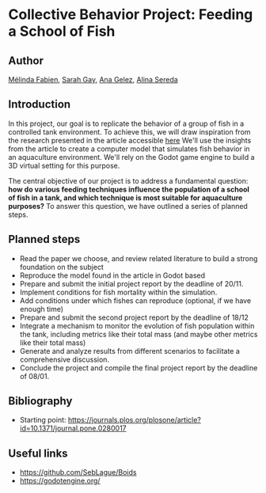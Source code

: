 # Collective Behavior Project: Feeding a School of Fish

## Author
[Mélinda Fabien](https://github.com/Melshea01),
[Sarah Gay](https://github.com/starotis),
[Ana Gelez](https://github.com/elegaanz),
[Alina Sereda](https://github.com/AAAlina)

## Introduction 

In this project, our goal is to replicate the behavior of a group of fish in a controlled tank environment. To achieve this, we will draw inspiration from the research presented in the article accessible [here](https://journals.plos.org/plosone/article?id=10.1371/journal.pone.0280017) We'll use the insights from the article to create a computer model that simulates fish behavior in an aquaculture environment. We'll rely on the Godot game engine to build a 3D virtual setting for this purpose.

The central objective of our project is to address a fundamental question:  **how do various feeding techniques influence the population of a school of fish in a tank, and which technique is most suitable for aquaculture purposes?** To answer this question, we have outlined a series of planned steps.

## Planned steps

- Read the paper we choose, and review related literature to build a strong foundation on the subject
- Reproduce the model found in the article in Godot based 
- Prepare and submit the initial project report by the deadline of 20/11.
- Implement conditions for fish mortality within the simulation.
- Add conditions under which fishes can reproduce (optional, if we have enough time)
- Prepare and submit the second project report by the deadline of 18/12
- Integrate a mechanism to monitor the evolution of fish population within the tank, including metrics like their total mass (and maybe other metrics like their total mass)
- Generate and analyze results from different scenarios to facilitate a comprehensive discussion.
- Conclude the project and compile the final project report by the deadline of 08/01.

## Bibliography

- Starting point: <https://journals.plos.org/plosone/article?id=10.1371/journal.pone.0280017>

## Useful links

- <https://github.com/SebLague/Boids>
- <https://godotengine.org/>
